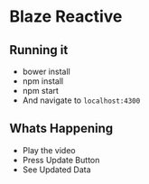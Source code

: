 Blaze Reactive
=======


## Running it

* bower install
* npm install
* npm start
* And navigate to `localhost:4300`

## Whats Happening

* Play the video
* Press Update Button
* See Updated Data